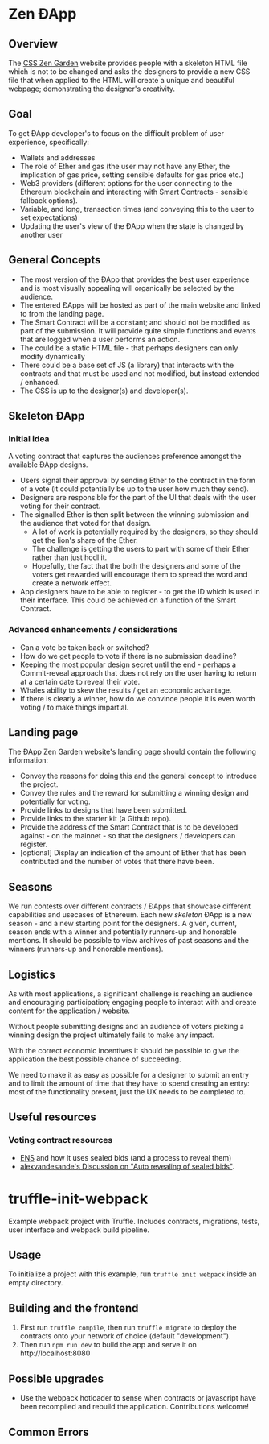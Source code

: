# Zen ÐApp

## Overview
The [CSS Zen Garden](http://www.csszengarden.com/) website provides people with a skeleton HTML file which is not to be changed and asks the designers to provide a new CSS file that when applied to the HTML will create a unique and beautiful webpage; demonstrating the designer's creativity.  

## Goal 
To get ÐApp developer's to focus on the difficult problem of user experience, specifically:
* Wallets and addresses 
* The role of Ether and gas (the user may not have any Ether, the implication of gas price, setting sensible defaults for gas price etc.)
* Web3 providers (different options for the user connecting to the Ethereum blockchain and interacting with Smart Contracts - sensible fallback options).
* Variable, and long, transaction times (and conveying this to the user to set expectations)  
* Updating the user's view of the ÐApp when the state is changed by another user

## General Concepts
* The most version of the ÐApp that provides the best user experience and is most visually appealing will organically be selected by the audience.
* The entered ÐApps will be hosted as part of the main website and linked to from the landing page.
* The Smart Contract will be a constant; and should not be modified as part of the submission. It will provide quite simple functions and events that are logged when a user performs an action. 
* The could be a static HTML file - that perhaps designers can only modify dynamically
* There could be a base set of JS (a library) that interacts with the contracts and that must be used and not modified, but instead extended / enhanced. 
* The CSS is up to the designer(s) and developer(s).

## Skeleton ÐApp

### Initial idea
A voting contract that captures the audiences preference amongst the available ÐApp designs.
* Users signal their approval by sending Ether to the contract in the form of a vote (it could potentially be up to the user how much they send).
* Designers are responsible for the part of the UI that deals with the user voting for their contract.
* The signalled Ether is then split between the winning submission and the audience that voted for that design.
    * A lot of work is potentially required by the designers, so they should get the lion's share of the Ether.
    * The challenge is getting the users to part with some of their Ether rather than just hodl it.
    * Hopefully, the fact that the both the designers and some of the voters get rewarded will encourage them to spread the word and create a network effect.
* App designers have to be able to register - to get the ID which is used in their interface. This could be achieved on a function of the Smart Contract.  

### Advanced enhancements / considerations
* Can a vote be taken back or switched?
* How do we get people to vote if there is no submission deadline?
* Keeping the most popular design secret until the end - perhaps a Commit-reveal approach that does not rely on the user having to return at a certain date to reveal their vote.
* Whales ability to skew the results / get an economic advantage.
* If there is clearly a winner, how do we convince people it is even worth voting / to make things impartial.

## Landing page
The ÐApp Zen Garden website's landing page should contain the following information:
* Convey the reasons for doing this and the general concept to introduce the project.
* Convey the rules and the reward for submitting a winning design and potentially for voting. 
* Provide links to designs that have been submitted.
* Provide links to the starter kit (a Github repo).
* Provide the address of the Smart Contract that is to be developed against - on the mainnet - so that the designers / developers can register.
* \[optional\] Display an indication of the amount of Ether that has been contributed and the number of votes that there have been.  

## Seasons
We run contests over different contracts / ÐApps that showcase different capabilities and usecases of Ethereum. 
Each new *skeleton* ÐApp is a new season - and a new starting point for the designers. 
A given, current, season ends with a winner and potentially runners-up and honorable mentions. 
It should be possible to view archives of past seasons and the winners (runners-up and honorable mentions). 

## Logistics
As with most applications, a significant challenge is reaching an audience and encouraging participation; engaging people to interact with and create content for the application / website.

Without people submitting designs and an audience of voters picking a winning design the project ultimately fails to make any impact. 

With the correct economic incentives it should be possible to give the application the best possible chance of succeeding.

We need to make it as easy as possible for a designer to submit an entry and to limit the amount of time that they have to spend creating an entry: most of the functionality present, just the UX needs to be completed to. 

## Useful resources
### Voting contract resources
* [ENS](https://github.com/ethereum/ens) and how it uses sealed bids (and a process to reveal them)
* [alexvandesande's Discussion on "Auto revealing of sealed bids"](https://github.com/ethereum/EIPs/pull/704). 

# truffle-init-webpack
Example webpack project with Truffle. Includes contracts, migrations, tests, user interface and webpack build pipeline.

## Usage

To initialize a project with this example, run `truffle init webpack` inside an empty directory.

## Building and the frontend

1. First run `truffle compile`, then run `truffle migrate` to deploy the contracts onto your network of choice (default "development").
1. Then run `npm run dev` to build the app and serve it on http://localhost:8080

## Possible upgrades

* Use the webpack hotloader to sense when contracts or javascript have been recompiled and rebuild the application. Contributions welcome!

## Common Errors
